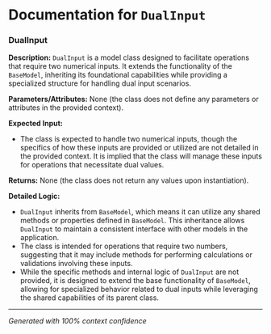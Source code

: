 # Documentation for `DualInput`

### DualInput

**Description:**
`DualInput` is a model class designed to facilitate operations that require two numerical inputs. It extends the functionality of the `BaseModel`, inheriting its foundational capabilities while providing a specialized structure for handling dual input scenarios.

**Parameters/Attributes:**
None (the class does not define any parameters or attributes in the provided context).

**Expected Input:**
- The class is expected to handle two numerical inputs, though the specifics of how these inputs are provided or utilized are not detailed in the provided context. It is implied that the class will manage these inputs for operations that necessitate dual values.

**Returns:**
None (the class does not return any values upon instantiation).

**Detailed Logic:**
- `DualInput` inherits from `BaseModel`, which means it can utilize any shared methods or properties defined in `BaseModel`. This inheritance allows `DualInput` to maintain a consistent interface with other models in the application.
- The class is intended for operations that require two numbers, suggesting that it may include methods for performing calculations or validations involving these inputs.
- While the specific methods and internal logic of `DualInput` are not provided, it is designed to extend the base functionality of `BaseModel`, allowing for specialized behavior related to dual inputs while leveraging the shared capabilities of its parent class.

---
*Generated with 100% context confidence*
